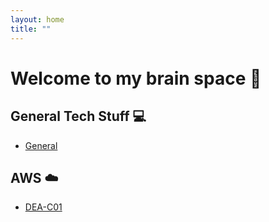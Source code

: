 ```yaml
---
layout: home
title: ""
---
```


# Welcome to my brain space 🧠

## General Tech Stuff 💻
<ul>
  <li><a href="/general-tech/">General</a></li>
</ul>

## AWS ☁️
<ul class="subcategories">
  <li><a href="/aws/dea-c01/">DEA-C01</a></li>
</ul>